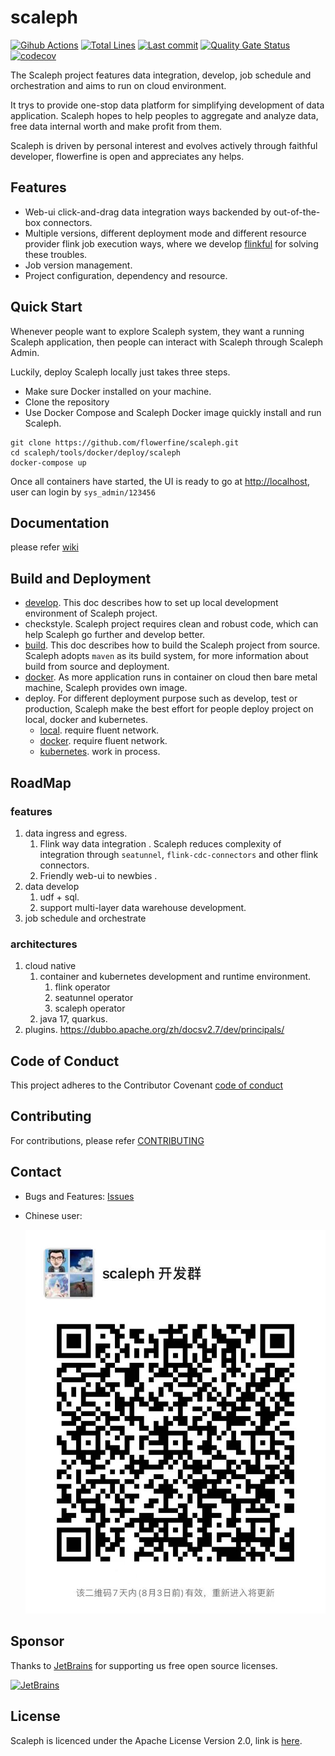 # scaleph

[![Gihub Actions](https://github.com/flowerfine/scaleph/actions/workflows/ci.yml/badge.svg?branch=master)](https://github.com/flowerfine/scaleph/actions) [![Total Lines](https://tokei.rs/b1/github/flowerfine/scaleph?category=lines)](https://github.com/flowerfine/scaleph) [![Last commit](https://img.shields.io/github/last-commit/flowerfine/scaleph.svg)](https://github.com/flowerfine/scaleph) [![Quality Gate Status](https://sonarcloud.io/api/project_badges/measure?project=flowerfine_scaleph&metric=sqale_rating)](https://sonarcloud.io/dashboard?id=flowerfine_scaleph) [![codecov](https://codecov.io/gh/flowerfine/scaleph/branch/master/graph/badge.svg)](https://codecov.io/gh/flowerfine/scaleph/branch/master)

The Scaleph project features data integration, develop,  job schedule and orchestration and aims to run on cloud environment. 

It trys to provide one-stop data platform for simplifying development of data application. Scaleph hopes to help peoples to aggregate and analyze data, free data internal worth and make profit from them.

Scaleph is driven by personal interest and evolves actively through faithful developer, flowerfine is open and appreciates any helps.

## Features

* Web-ui click-and-drag data integration ways backended by out-of-the-box connectors.
* Multiple versions, different deployment mode and different resource provider flink job execution ways, where we develop [flinkful](https://github.com/flowerfine/flinkful) for solving these troubles.
* Job version management.
* Project configuration, dependency and resource.

## Quick Start

Whenever people want to explore Scaleph system, they want a running Scaleph application, then people can interact with Scaleph through Scaleph Admin.

Luckily, deploy Scaleph locally just takes three steps.

* Make sure Docker installed on your machine.
* Clone the repository
* Use Docker Compose and Scaleph Docker image quickly install and run Scaleph.

```shell
git clone https://github.com/flowerfine/scaleph.git
cd scaleph/tools/docker/deploy/scaleph
docker-compose up
```

Once all containers have started, the UI is ready to go at [http://localhost](http://localhost/), user can login by `sys_admin/123456`

## Documentation

please refer [wiki](https://github.com/flowerfine/scaleph/wiki)

## Build and Deployment

* [develop](docs/develop/develop.md). This doc describes how to set up local development environment of Scaleph project.
* checkstyle. Scaleph project requires clean and robust code, which can help Scaleph go further and develop better.
* [build](docs/build/build.md). This doc describes how to build the Scaleph project from source. Scaleph adopts `maven` as its build system, for more information about build from source and deployment.
* [docker](docs/docker/docker-build.md). As more application runs in container on cloud then bare metal machine, Scaleph provides own image.
* deploy. For different deployment purpose such as develop, test or production, Scaleph make the best effort for people deploy project on local, docker and kubernetes.
  * [local](docs/deploy/local/local.md). require fluent network.
  * [docker](docs/deploy/docker/docker.md). require fluent network.
  * [kubernetes](docs/deploy/kubernetes/kubernetes.md). work in process.


## RoadMap

### features

1. data ingress and egress.
   1. Flink way data integration . Scaleph reduces complexity of integration through `seatunnel`, `flink-cdc-connectors` and other flink connectors.
   2. Friendly web-ui to newbies . 
2. data develop
   1. udf + sql.
   1. support multi-layer data warehouse development.
3. job schedule and orchestrate

### architectures

1. cloud native
   1. container and kubernetes development and runtime environment.
      1. flink operator
      2. seatunnel operator
      3. scaleph operator
   2. java 17, quarkus.
2. plugins. https://dubbo.apache.org/zh/docsv2.7/dev/principals/

## Code of Conduct

This project adheres to the Contributor Covenant [code of conduct](https://www.contributor-covenant.org/version/2/1/code_of_conduct/)

## Contributing

For contributions, please refer [CONTRIBUTING](https://github.com/flowerfine/scaleph)

## Contact

* Bugs and Features: [Issues](https://github.com/flowerfine/scaleph/issues)

* Chinese user:

   ![wechat](docs/image/wechat.png)

## Sponsor

Thanks to [JetBrains](https://www.jetbrains.com/?from=scaleph) for supporting us free open source licenses.

[![JetBrains](https://img.alicdn.com/tfs/TB1sSomo.z1gK0jSZLeXXb9kVXa-120-130.svg)](https://www.jetbrains.com/?from=scaleph)

## License

Scaleph is licenced under the Apache License Version 2.0, link is [here](https://www.apache.org/licenses/LICENSE-2.0.txt).